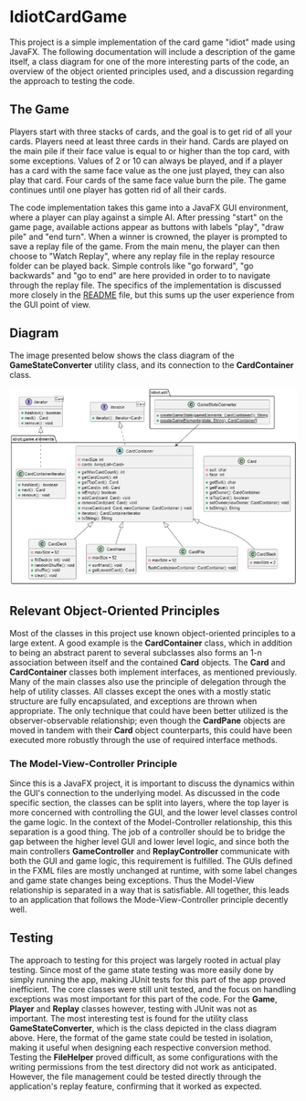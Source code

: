 # IdiotCardGame

This project is a simple implementation of the card game "idiot" made using JavaFX. The following documentation will include a description of the game itself, a class diagram for one of the more interesting parts of the code, an overview of the object oriented principles used, and a discussion regarding the approach to testing the code.

## The Game

Players start with three stacks of cards, and the goal is to get rid of all your cards. Players need at least three cards in their hand. Cards are played on the main pile if their face value is equal to or higher than the top card, with some exceptions. Values of 2 or 10 can always be played, and if a player has a card with the same face value as the one just played, they can also play that card. Four cards of the same face value burn the pile. The game continues until one player has gotten rid of all their cards.

The code implementation takes this game into a JavaFX GUI environment, where a player can play against a simple AI. After pressing "start" on the game page, available actions appear as buttons with labels "play", "draw pile" and "end turn". When a winner is crowned, the player is prompted to save a replay file of the game. From the main menu, the player can then choose to "Watch Replay", where any replay file in the replay resource folder can be played back. Simple controls like "go forward", "go backwards" and "go to end" are here provided in order to to navigate through the replay file. The specifics of the implementation is discussed more closely in the [README](README.md) file, but this sums up the user experience from the GUI point of view.

## Diagram

The image presented below shows the class diagram of the **GameStateConverter** utility class, and its connection to the **CardContainer** class.

![Class Diagram for **GameStateConverter**](images/diagram.png)

## Relevant Object-Oriented Principles

Most of the classes in this project use known object-oriented principles to a large extent. A good example is the **CardContainer** class, which in addition to being an abstract parent to several subclasses also forms an 1-n association between itself and the contained **Card** objects. The **Card** and **CardContainer** classes both implement interfaces, as mentioned previously. Many of the main classes also use the principle of delegation through the help of utility classes. All classes except the ones with a mostly static structure are fully encapsulated, and exceptions are thrown when appropriate. The only technique that could have been better utilized is the observer-observable relationship; even though the **CardPane** objects are moved in tandem with their **Card** object counterparts, this could have been executed more robustly through the use of required interface methods.

### The Model-View-Controller Principle

Since this is a JavaFX project, it is important to discuss the dynamics within the GUI's connection to the underlying model. As discussed in the code specific section, the classes can be split into layers, where the top layer is more concerned with controlling the GUI, and the lower level classes control the game logic. In the context of the Model-Controller relationship, this this separation is a good thing. The job of a controller should be to bridge the gap between the higher level GUI and lower level logic, and since both the main controllers **GameController** and **ReplayController** communicate with both the GUI and game logic, this requirement is fulfilled. The GUIs defined in the FXML files are mostly unchanged at runtime, with some label changes and game state changes being exceptions. Thus the Model-View relationship is separated in a way that is satisfiable. All together, this leads to an application that follows the Mode-View-Controller principle decently well.

## Testing

The approach to testing for this project was largely rooted in actual play testing. Since most of the game state testing was more easily done by simply running the app, making JUnit tests for this part of the app proved inefficient. The core classes were still unit tested, and the focus on handling exceptions was most important for this part of the code. For the **Game**, **Player** and **Replay** classes however, testing with JUnit was not as important. The most interesting test is found for the utility class **GameStateConverter**, which is the class depicted in the class diagram above. Here, the format of the game state could be tested in isolation, making it useful when designing each respective conversion method. Testing the **FileHelper** proved difficult, as some configurations with the writing permissions from the test directory did not work as anticipated. However, the file management could be tested directly through the application's replay feature, confirming that it worked as expected.